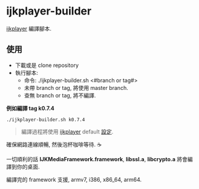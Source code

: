 # ijkplayer-builder #
[ijkplayer] 編譯腳本.


## 使用 ##
- 下載或是 clone repository
- 執行腳本:
	- 命令: ./ijkplayer-builder.sh <#branch or tag#>
	- 未帶 branch or tag, 將使用 master branch.
	- 查無 branch or tag, 將不編譯.

**例如編譯 tag k0.7.4**

```shell
./ijkplayer-builder.sh k0.7.4
```

> 編譯過程將使用 [ijkplayer] default [設定][default].

確保網路連線順暢, 然後泡杯咖啡等待. :coffee:

一切順利的話 **IJKMediaFramework.framework**, **libssl.a**, **libcrypto.a** 將會編譯到你的桌面.

編譯完的 framework 支援, armv7, i386, x86_64, arm64.





[ijkplayer]: https://github.com/Bilibili/ijkplayer
[default]: https://github.com/Bilibili/ijkplayer/blob/master/config/module.sh
